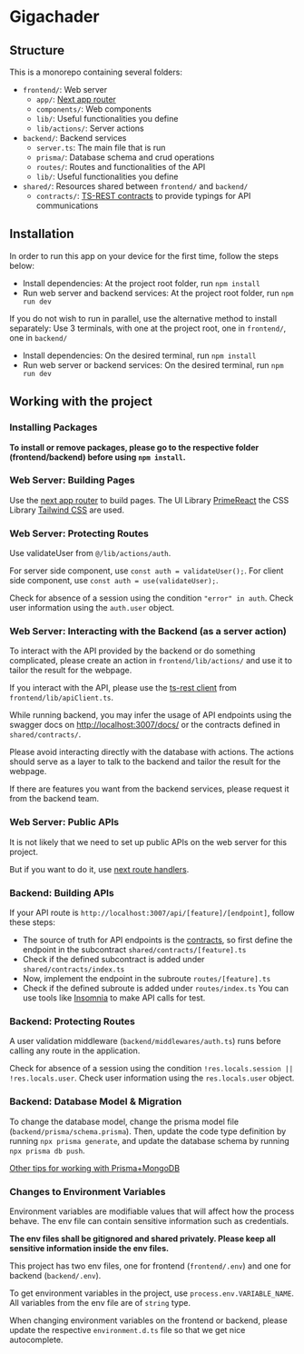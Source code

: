 # Gigachader

## Structure

This is a monorepo containing several folders:
- `frontend/`: Web server
  - `app/`: [Next app router](https://nextjs.org/docs/app/building-your-application/routing)
  - `components/`: Web components
  - `lib/`: Useful functionalities you define
  - `lib/actions/`: Server actions
- `backend/`: Backend services
  - `server.ts`: The main file that is run
  - `prisma/`: Database schema and crud operations
  - `routes/`: Routes and functionalities of the API
  - `lib/`: Useful functionalities you define
- `shared/`: Resources shared between `frontend/` and `backend/`
  - `contracts/`: [TS-REST contracts](https://ts-rest.com/docs/core/) to provide typings for API communications

## Installation

In order to run this app on your device for the first time, follow the steps below:
- Install dependencies: At the project root folder, run `npm install`
- Run web server and backend services: At the project root folder, run `npm run dev`

If you do not wish to run in parallel, use the alternative method to install separately:
Use 3 terminals, with one at the project root, one in `frontend/`, one in `backend/`
- Install dependencies: On the desired terminal, run `npm install`
- Run web server or backend services: On the desired terminal, run `npm run dev`

## Working with the project

### Installing Packages
**To install or remove packages, please go to the respective folder (frontend/backend) before using `npm install`.**

### Web Server: Building Pages
Use the [next app router](https://nextjs.org/docs/app/building-your-application/routing) to build pages. The UI Library [PrimeReact](https://primereact.org/) the CSS Library [Tailwind CSS](https://tailwindcss.com/) are used.

### Web Server: Protecting Routes
Use validateUser from `@/lib/actions/auth`.

For server side component, use `const auth = validateUser();`. For client side component, use `const auth = use(validateUser);`.

Check for absence of a session using the condition `"error" in auth`. Check user information using the `auth.user` object.

### Web Server: Interacting with the Backend (as a server action)
To interact with the API provided by the backend or do something complicated, please create an action in `frontend/lib/actions/` and use it to tailor the result for the webpage.

If you interact with the API, please use the [ts-rest client](https://ts-rest.com/docs/core/fetch) from `frontend/lib/apiClient.ts`.

While running backend, you may infer the usage of API endpoints using the swagger docs on [http://localhost:3007/docs/](http://localhost:3007/docs/) or the contracts defined in `shared/contracts/`.

Please avoid interacting directly with the database with actions. The actions should serve as a layer to talk to the backend and tailor the result for the webpage.

If there are features you want from the backend services, please request it from the backend team.

### Web Server: Public APIs
It is not likely that we need to set up public APIs on the web server for this project.

But if you want to do it, use [next route handlers](https://nextjs.org/docs/app/building-your-application/routing/route-handlers).

### Backend: Building APIs
If your API route is `http://localhost:3007/api/[feature]/[endpoint]`, follow these steps:
- The source of truth for API endpoints is the [contracts](https://ts-rest.com/docs/core/), so first define the endpoint in the subcontract `shared/contracts/[feature].ts`
- Check if the defined subcontract is added under `shared/contracts/index.ts`
- Now, implement the endpoint in the subroute `routes/[feature].ts`
- Check if the defined subroute is added under `routes/index.ts`
You can use tools like [Insomnia](https://insomnia.rest/) to make API calls for test.

### Backend: Protecting Routes
A user validation middleware (`backend/middlewares/auth.ts`) runs before calling any route in the application.

Check for absence of a session using the condition `!res.locals.session || !res.locals.user`. Check user information using the `res.locals.user` object.

### Backend: Database Model & Migration
To change the database model, change the prisma model file (`backend/prisma/schema.prisma`). Then, update the code type definition by running `npx prisma generate`, and update the database schema by running `npx prisma db push`.

[Other tips for working with Prisma+MongoDB](https://www.prisma.io/docs/orm/overview/databases/mongodb/)

### Changes to Environment Variables
Environment variables are modifiable values that will affect how the process behave. The env file can contain sensitive information such as credentials.

**The env files shall be gitignored and shared privately. Please keep all sensitive information inside the env files.**

This project has two env files, one for frontend (`frontend/.env`) and one for backend (`backend/.env`).

To get environment variables in the project, use `process.env.VARIABLE_NAME`. All variables from the env file are of `string` type.

When changing environment variables on the frontend or backend, please update the respective `environment.d.ts` file so that we get nice autocomplete.